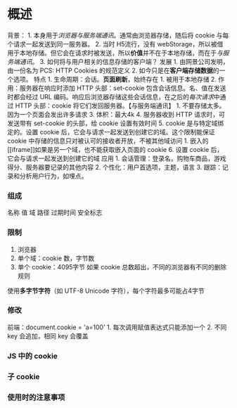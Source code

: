 # 概述
背景：
	1. 本身用于*浏览器与服务端通讯*。通常由浏览器存储，随后将 cookie 与每个请求一起发送到同一服务器。
	2. 当时 H5流行，没有 webStorage，所以被借用于本地存储。但它会在请求时被发送，所以**价值**并不在于本地存储，而在于*与服务端通讯*。 
	3. 如何将与用户相关的信息存储的客户端？
发展
	1. 由网景公司发明，由一份名为 PCS: HTTP Cookies 的规范定义
	2. 如今只是在**客户端存储数据**的一个选项。
特点
	1. 生命周期：会话。**页面刷新**，始终存在
		1. 被用于本地存储
	2. 作用：服务器在响应时添加 HTTP 头部：set-cookie 包含会话信息。名、值在发送时都会经过 URL 编码。响应后浏览器存储这些会话信息，在之后的*每次请求*中通过 HTTP 头部：cookie 将它们发回服务器。【与服务端通讯】
		1. 不要存储太多。因为一个页面会发出许多请求
	3. 体积：最大4k
	4. 服务器收到 HTTP 请求时，可发送带有 set-cookie 的头部，给 cookie 设置有效时间
	5. cookie 是与特定域绑定的。设置 cookie 后，它会与请求一起发送到创建它的域。这个限制能保证 cookie 中存储的信息只对被认可的接收者开放，不被其他域访问
		1. 嵌入的 [[iframe]]如果是另一个域，也不能获取嵌入页面的 cookie
	6. 设置 cookie 后，它会与请求一起发送到创建它的域
应用
	1. 会话管理：登录名，购物车商品，游戏得分、服务器要记录的其他内容
	2. 个性化：用户首选项，主题，语言
	3. 跟踪：记录和分析用户行为，如埋点。
### 组成
名称
值
域
路径
过期时间
安全标志
### 限制
1. 浏览器
2. 单个域：cookie 数，字节数
3. 单个 cookie：4095字节
如果 cookie 总数超出，不同的浏览器有不同的删除规则

使用**多字节字符**（如 UTF-8 Unicode 字符），每个字符最多可能占4字节
### 修改
前端：document.cookie = 'a=100'
	1. 每次调用赋值表达式只能添加一个
	2. 不同 key 会追加，相同 key 会覆盖
### JS 中的 cookie
### 子 cookie
### 使用时的注意事项
